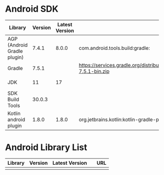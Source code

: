 # Android SDK

| Library                     | Version | Latest Version |                                                                | URL                                                                                                    |
| --------------------------- | ------- | -------------- | -------------------------------------------------------------- | ------------------------------------------------------------------------------------------------------ |
| AGP (Android Gradle plugin) | 7.4.1   | 8.0.0          | com.android.tools.build:gradle:                                | https://developer.android.google.cn/build/releases/gradle-plugin#8-0-0                                 |
| Gradle                      | 7.5.1   |                | https://services.gradle.org/distributions/gradle-7.5.1-bin.zip | https://developer.android.google.cn/build/releases/gradle-plugin?buildsystem=ndk-build#updating-gradle |
| JDK                         | 11      | 17             |                                                                | https://developer.android.google.cn/build/releases/gradle-plugin?buildsystem=ndk-build#8-0-0           |
| SDK Build Tools             | 30.0.3  |                |                                                                | https://developer.android.google.cn/build/releases/gradle-plugin?buildsystem=ndk-build#8-0-0           |
| Kotlin android plugin       | 1.8.0   | 1.8.0          | org.jetbrains.kotlin:kotlin-gradle-plugin:                     |                                                                                                        |

# Android Library List

| Library | Version | Latest Version |     | URL |
| ------- | ------- | -------------- | --- | --- |
|         |         |                |     |     |
